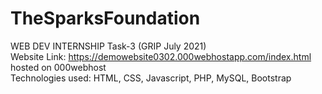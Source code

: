 # TheSparksFoundation
WEB DEV INTERNSHIP Task-3 (GRIP July 2021)<br>
Website Link: https://demowebsite0302.000webhostapp.com/index.html<br>
hosted on 000webhost<br>
Technologies used: HTML, CSS, Javascript, PHP, MySQL, Bootstrap<br>
